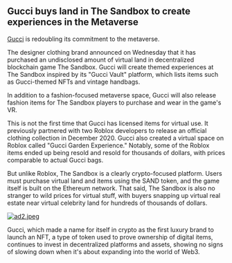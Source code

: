 ## Gucci buys land in The Sandbox to create experiences in the Metaverse

[Gucci](https://www.voguebusiness.com/technology/gucci-plans-virtual-world-for-gen-z-on-sandbox) is redoubling its commitment to the metaverse.

The designer clothing brand announced on Wednesday that it has purchased an undisclosed amount of virtual land in decentralized blockchain game The Sandbox. Gucci will create themed experiences at The Sandbox inspired by its "Gucci Vault" platform, which lists items such as Gucci-themed NFTs and vintage handbags.

In addition to a fashion-focused metaverse space, Gucci will also release fashion items for The Sandbox players to purchase and wear in the game's VR.

This is not the first time that Gucci has licensed items for virtual use. It previously partnered with two Roblox developers to release an official clothing collection in December 2020. Gucci also created a virtual space on Roblox called "Gucci Garden Experience." Notably, some of the Roblox items ended up being resold and resold for thousands of dollars, with prices comparable to actual Gucci bags.

But unlike Roblox, The Sandbox is a clearly crypto-focused platform. Users must purchase virtual land and items using the SAND token, and the game itself is built on the Ethereum network. That said, The Sandbox is also no stranger to wild prices for virtual stuff, with buyers snapping up virtual real estate near virtual celebrity land for hundreds of thousands of dollars.

[![ad2.jpeg](https://cdn.hashnode.com/res/hashnode/image/upload/v1644731245430/JAvbev-id.jpeg)](https://accounts.binance.com/es-LA/register?ref=396138808)

Gucci, which made a name for itself in crypto as the first luxury brand to launch an NFT, a type of token used to prove ownership of digital items, continues to invest in decentralized platforms and assets, showing no signs of slowing down when it's about expanding into the world of Web3.